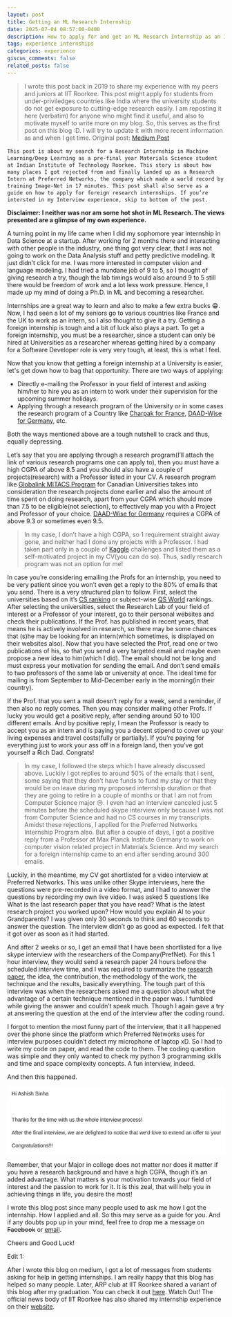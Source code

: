 ```yaml
---
layout: post
title: Getting an ML Research Internship
date: 2025-07-04 08:57:00-0400
description: How to apply for and get an ML Research Internship as an Indian undergrad
tags: experience internships
categories: experience
giscus_comments: false
related_posts: false
---
```


> I wrote this post back in 2019 to share my experience with my peers and juniors at IIT Roorkee. This post might apply for students from under-priviledges countries like India where the university students do not get exposure to cutting-edge research easily.
>  I am reposting it here (verbatim) for anyone who might find it useful, and also to motivate myself to write more on my blog. So, this serves as the first post on this blog :D.  I will try to update it with more recent information as and when I get time.
> Original post: [Medium Post](https://blog.goodaudience.com/getting-a-ml-research-internship-cca6250605f1)

```
This post is about my search for a Research Internship in Machine Learning/Deep Learning as a pre-final year Materials Science student at Indian Institute of Technology Roorkee. This story is about how many places I got rejected from and finally landed up as a Research Intern at Preferred Networks, the company which made a world record by training Image-Net in 17 minutes. This post shall also serve as a guide on how to apply for foreign research internships. If you’re intersted in my Interview experience, skip to bottom of the post.
```

**Disclaimer: I neither was nor am some hot shot in ML Research. The views presented are a glimpse of my own experience.**


A turning point in my life came when I did my sophomore year internship in Data Science at a startup. After working for 2 months there and interacting with other people in the industry, one thing got very clear, that I was not going to work on the Data Analysis stuff and petty predictive modeling. It just didn’t click for me. I was more interested in computer vision and language modeling. I had tried a mundane job of 9 to 5, so I thought of giving research a try, though the lab timings would also around 9 to 5 still there would be freedom of work and a lot less work pressure. Hence, I made up my mind of doing a Ph.D. in ML and becoming a researcher.

Internships are a great way to learn and also to make a few extra bucks 😁. Now, I had seen a lot of my seniors go to various countries like France and the UK to work as an intern, so I also thought to give it a try. Getting a foreign internship is tough and a bit of luck also plays a part. To get a foreign internship, you must be a researcher, since a student can only be hired at Universities as a researcher whereas getting hired by a company for a Software Developer role is very very tough, at least, this is what I feel.

Now that you know that getting a foreign internship at a University is easier, let's get down how to bag that opportunity.
There are two ways of applying:

- Directly e-mailing the Professor in your field of interest and asking him/her to hire you as an intern to work under their supervision for the upcoming summer holidays.
- Applying through a research program of the University or in some cases the research program of a Country like [Charpak for France](https://www.inde.campusfrance.org/charpak-scholarships), [DAAD-Wise for Germany](https://www.daad.de/en/studying-in-germany/scholarships/daad-scholarships/), etc.

Both the ways mentioned above are a tough nutshell to crack and thus, equally depressing.

Let’s say that you are applying through a research program(I’ll attach the link of various research programs one can apply to), then you must have a high CGPA of above 8.5 and you should also have a couple of projects(research) with a Professor listed in your CV. A research program like [Globalink MITACS Program](https://www.mitacs.ca/our-programs/globalink-research-award/) for Canadian Universities takes into consideration the research projects done earlier and also the amount of time spent on doing research, apart from your CGPA which should more than 7.5 to be eligible(not selection), to effectively map you with a Project and Professor of your choice. [DAAD-Wise for Germany](https://www.daad.de/en/studying-in-germany/scholarships/daad-scholarships/) requires a CGPA of above $9.3$ or sometimes even $9.5$.

> In my case, I don’t have a high CGPA, so 1 requirement straight away gone, and neither had I done any projects with a Professor. I had taken part only in a couple of [Kaggle](https://kaggle.com) challenges and listed them as a self-motivated project in my CV(you can do so). Thus, sadly research program was not an option for me!

In case you’re considering emailing the Profs for an internship, you need to be very patient since you won’t even get a reply to the 80% of emails that you send. There is a very structured plan to follow. First, select the universities based on it’s [CS ranking](https://csrankings.org/#/fromyear/2020/toyear/2025/index?ai&vision&mlmining&bio&us) or subject-wise [QS World](https://www.topuniversities.com/university-rankings/world-university-rankings/2019) rankings. After selecting the universities, select the Research Lab of your field of interest or a Professor of your interest, go to their personal websites and check their publications. If the Prof. has published in recent years, that means he is actively involved in research, so there may be some chances that (s)he may be looking for an intern(which sometimes, is displayed on their websites also). Now that you have selected the Prof, read one or two publications of his, so that you send a very targeted email and maybe even propose a new idea to him(which I did). The email should not be long and must express your motivation for sending the email. And don’t send emails to two professors of the same lab or university at once. The ideal time for mailing is from September to Mid-December early in the morning(in their country).

If the Prof. that you sent a mail doesn’t reply for a week, send a reminder, if then also no reply comes. Then you may consider mailing other Profs. If lucky you would get a positive reply, after sending around 50 to 100 different emails. And by positive reply, I mean the Professor is ready to accept you as an intern and is paying you a decent stipend to cover up your living expenses and travel costs(fully or partially). If you’re paying for everything just to work your ass off in a foreign land, then you’ve got yourself a Rich Dad. Congrats!

> In my case, I followed the steps which I have already discussed above. Luckily I got replies to around 50% of the emails that I sent, some saying that they don’t have funds to fund my stay or that they would be on leave during my proposed internship duration or that they are going to retire in a couple of months or that I am not from Computer Science major 😒. I even had an interview canceled just 5 minutes before the scheduled skype interview only because I was not from Computer Science and had no CS courses in my transcripts. Amidst these rejections, I applied for the Preferred Networks Internship Program also. But after a couple of days, I got a positive reply from a Professor at Max Planck Institute Germany to work on computer vision related project in Materials Science. And my search for a foreign internship came to an end after sending around 300 emails.

Luckily, in the meantime, my CV got shortlisted for a video interview at Preferred Networks. This was unlike other Skype interviews, here the questions were pre-recorded in a video format, and I had to answer the questions by recording my own live video. I was asked 5 questions like What is the last research paper that you have read? What is the latest research project you worked upon? How would you explain AI to your Grandparents? I was given only 30 seconds to think and 60 seconds to answer the question. The interview didn’t go as good as expected. I felt that it got over as soon as it had started.

And after 2 weeks or so, I get an email that I have been shortlisted for a live skype interview with the researchers of the Company(PrefNet). For this 1 hour interview, they would send a research paper 24 hours before the scheduled interview time, and I was required to summarize the [research paper](https://arxiv.org/abs/1808.06670), the idea, the contribution, the methodology of the work, the technique and the results, basically everything. The tough part of this interview was when the researchers asked me a question about what the advantage of a certain technique mentioned in the paper was. I fumbled while giving the answer and couldn’t speak much. Though I again gave a try at answering the question at the end of the interview after the coding round.

I forgot to mention the most funny part of the interview, that it all happened over the phone since the platform which Preferred Networks uses for interview purposes couldn’t detect my microphone of laptop xD. So I had to write my code on paper, and read the code to them. The coding question was simple and they only wanted to check my python 3 programming skills and time and space complexity concepts. A fun interview, indeed.

And then this happened.

![Selection email](/assets/img/posts/selection.png)

Remember, that your Major in college does not matter nor does it matter if you have a research background and have a high CGPA, though it’s an added advantage. What matters is your motivation towards your field of interest and the passion to work for it. It is this zeal, that will help you in achieving things in life, you desire the most!

I wrote this blog post since many people used to ask me how I got the internship. How I applied and all. So this may serve as a guide for you. And if any doubts pop up in your mind, feel free to drop me a message on ~~Facebook~~ or [email](mailto:ashishsinha108@gmail.com).

Cheers and Good Luck!

Edit 1: 

After I wrote this blog on medium, I got a lot of messages from students asking for help in getting internships. I am really happy that this blog has helped so many people. 
Later, ARP club at IIT Roorkee shared a variant of this blog after my graduation. You can check it out [here](https://arp-iitr.medium.com/prot%C3%A9g%C3%A9-mentorship-data-science-e29c975b9b0f).
Watch Out! The official news body of IIT Roorkee has also shared my internship experience on their [website](https://watchout.iitr.ac.in/2019/10/research-diary-ml).
